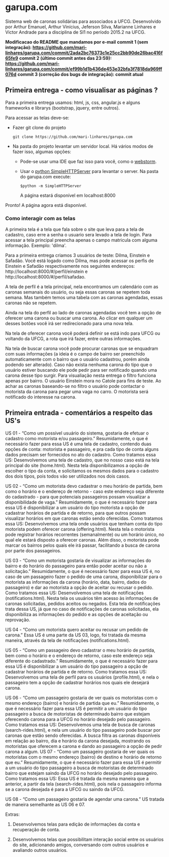 # garupa.com

Sistema web de caronas solidárias para associados a UFCG.
Desenvolvido por Arthur Emanuel, Arthur Vinícius, Jeferson Silva, Marianne Linhares e Victor Andrade para a disciplina de SI1 no período 2015.2
na UFCG.

**Modificacao do README que mandamos por e-mail**
**commit 1 (sem integração): https://github.com/mari-linhares/garupa.com/commit/2ada2bc76373c1e25cc2bb90de26bac416f65fe9**
**commit 2 (último commit antes das 23:59): https://github.com/mari-linhares/garupa.com/commit/ef99b1d1b436de453e32bfa3f7818da969ff076d**
**commit 3 (correção dos bugs de integração): commit atual**

## Primeira entrega - como visualisar as páginas ?

Para a primeira entrega usamos: html, js, css, angular.js e alguns frameworks e librarys (bootstrap, jquery, entre outros).

Para acessar as telas deve-se:
- Fazer git clone do projeto

  `git clone https://github.com/mari-linhares/garupa.com`

- Na pasta do projeto levantar um servidor local.
  Há vários modos de fazer isso, algumas opções:
	- Pode-se usar uma IDE que faz isso para você, como o [webstorm](https://www.jetbrains.com/webstorm/).
	- Usar o [python SimpleHTTPServer](https://docs.python.org/2/library/simplehttpserver.html) para levantar o server.
		Na pasta do garupa.com execute:

		`$python -m SimpleHTTPServer`

		A página estará disponível em localhost:8000

Pronto! A página agora está disponível.

### Como interagir com as telas

A primeira tela é a tela que fala sobre o site que leva para a tela de cadastro, caso erre a senha o usuario sera levado a tela de login.
Para acessar a tela principal preencha apenas o campo matricula com alguma informação. Exemplo: 'dilma'.

Para a primeira entrega criamos 3 usuários de teste: Dilma, Einstein e Safadão. Você está logado como Dilma, mas pode acessar
os perfis de Einstein e Safadão respectivamente nos seguintes endereços:
http://localhost:8000/#/perfil/einstein e http://localhost:8000/#/perfil/safadao.

A tela de perfil é a tela principal, nela encontramos um calendário com as caronas semanais do usuário, ou seja essas caronas
se repetem toda semana. Mas também temos uma tabela com as caronas agendadas, essas caronas não se repetem.

Ainda na tela do perfil ao lado de caronas agendadas você tem a opção de oferecer uma carona ou buscar uma carona.
Ao clicar em qualquer um desses botões você irá ser redirecionado para uma nova tela.

Na tela de oferecer carona você poderá definir se está indo para UFCG ou voltando da UFCG, a rota que irá fazer, entre outras informações.

Na tela de buscar carona você pode procurar caronas que se enquadram com suas informações (a ideia é o campo de bairro ser preenchido
automaticamente com o bairro que o usuário cadastrou, porém ainda podendo ser alterado). Caso não exista nenhuma carona do tipo que o usuário
estiver buscando ele pode pedir para ser notificado quando uma carona desse tipo surgir. Para visualiação nesta entrega o filtro funciona apenas 		por bairro. O usuário Einstein mora no Catole para fins de teste.
Ao achar as caronas baseando-se no filtro o usuário pode contactar o motorista da carona para pegar uma vaga no carro.
O motorista será notificado do interesse na carona.


## Primeira entrada - comentários a respeito das US's

US 01 - “Como um possível usuário do sistema, gostaria de efetuar o cadastro como motorista e/ou passageiro.”
	Resumidamente, o que é necessário fazer para essa US é uma tela de cadastro, contendo duas opções de conta: motorista e passageiro, e pra cada tipo de conta alguns dados precisam ser fornecidos no ato do cadastro.
	Como tratamos essa US: Desenvolvemos uma tela de cadastro, que no nosso caso está na tela principal do site (home.html). Nesta tela disponibilizamos a opção de escolher o tipo da conta, e solicitamos os mesmos dados para o cadastro dos dois tipos, pois todos vão ser utilizados nos dois casos.

US 02 - “Como um motorista devo cadastrar o meu horário de partida, bem como o horário e o endereço de retorno - caso este endereço seja diferente do cadastrado - para que potenciais passageiros possam visualizar a disponibilidade de vaga.”
	Resumidamente, o que é necessário fazer para essa US é disponibilizar a um usuário do tipo motorista a opção de cadastrar horários de partida e de retorno, para que outros possam visualizar horários em que caronas estão sendo oferecidas.
	Como tratamos essa US: Desenvolvemos uma tela onde usuários que tenham conta do tipo motorista podem oferecer carona (offering.html). Nesta tela o motorista pode registrar horários recorrentes (semanalmente) ou um horário único, no qual ele estará disposto a oferecer caronas. Além disso, o motorista pode marcar os bairros pelos quais ele irá passar, facilitando a busca de carona por parte dos passageiros.

US 03 - “Como um motorista gostaria de visualizar as informações do bairro e do horário do passageiro para então poder aceitar ou não a solicitação.”
	Resumidamente, o que é necessário fazer para essa US é, no caso de um passageiro fazer o pedido de uma carona, disponibilizar para o motorista as informações da carona (horário, data, bairro, dados do passageiro) e dar ao motorista a opção de aceitar ou recusar o pedido.
	Como tratamos essa US: Desenvolvemos uma tela de notificações (notifications.html). Nesta tela os usuários têm acesso às informações de caronas solicitadas, pedidos aceitos ou negados. Esta tela de notificações trata dessa US, já que no caso de notificações de caronas solicitadas, ela disponibiliza as informações do pedido e as opções de aceitação ou reprovação.

US 04 - “Como um motorista quero aceitar ou recusar um pedido de carona.”
	Essa US é uma parte da US 03, logo, foi tratada da mesma maneira, através da tela de notificações (notifications.html).

US 05 - “Como um passageiro devo cadastrar o meu horário de partida, bem como o horário e o endereço de retorno, caso este endereço seja diferente do cadastrado.”
	Resumidamente, o que é necessário fazer para essa US é disponibilizar a um usuário do tipo passageiro a opção de cadastrar horários de partida e de retorno.
	Como tratamos essa US: Desenvolvemos uma tela de perfil para os usuários (profile.html), e nela o passageiro tem a opção de cadastrar horários nos quais ele desejará carona.

US 06 - “Como um passageiro gostaria de ver quais os motoristas com o mesmo endereço (bairro) e horário de partida que eu.”
	Resumidamente, o que é necessário fazer para essa US é permitir a um usuário do tipo passageiro a busca de motoristas de determinado bairro que estejam oferecendo carona para a UFCG no horário desejado pelo passageiro.
	Como tratamos essa US: Desenvolvemos uma tela de busca de caronas (search-rides.html), e nela um usuário do tipo passageiro pode buscar por caronas que estão sendo oferecidas. A busca filtra as caronas disponíveis em relação ao bairro, dia e horário da carona desejada, mostrando os motoristas que oferecem a carona e dando ao passageiro a opção de pedir carona a algum.
US 07 -  “Como um passageiro gostaria de ver quais os motoristas com o mesmo
endereço (bairro) de destino e horário de retorno que eu.”
	Resumidamente, o que é necessário fazer para essa US é permitir a um usuário do tipo passageiro a busca de motoristas de determinado bairro que estejam saindo da UFCG no horário desejado pelo passageiro.
	Como tratamos essa US: Essa US é tratada da mesma maneira que a anterior, a partir da tela (search-rides.html), pois nela o passageiro informa se a carona desejada é para a UFCG ou saindo da UFCG.

US 08 - “Como um passageiro gostaria de agendar uma carona.”
	US tratada de maneira semelhante as US 06 e 07.

Extras:

1. Desenvolvemos telas para edição de informações da conta e recuperação de conta.

2. Desenvolvemos telas que possibilitam interação social entre os usuários do site, adicionando amigos, conversando com outros usuários e avaliando outros usuários.
